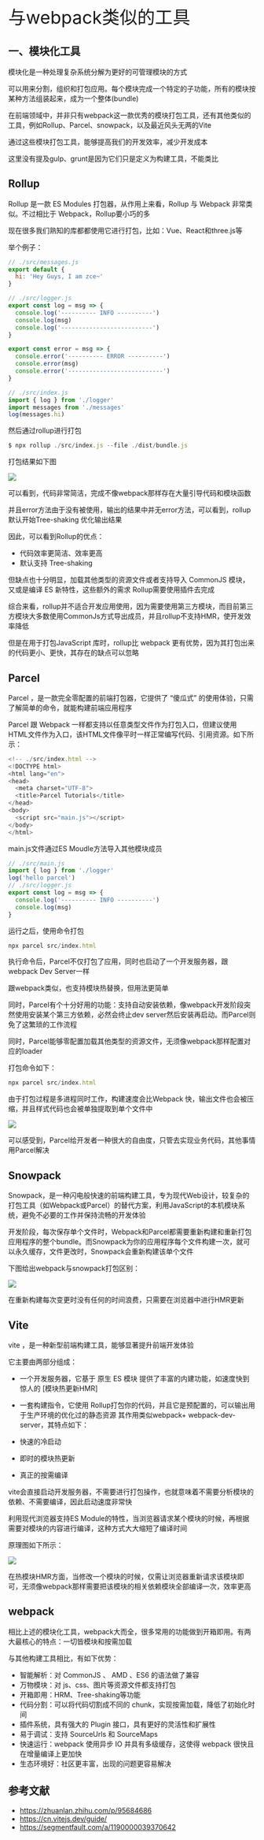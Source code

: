 <font style="font-size: 36px;">与webpack类似的工具</font>

## 一、模块化工具
模块化是一种处理复杂系统分解为更好的可管理模块的方式

可以用来分割，组织和打包应用。每个模块完成一个特定的子功能，所有的模块按某种方法组装起来，成为一个整体(bundle)

在前端领域中，并非只有webpack这一款优秀的模块打包工具，还有其他类似的工具，例如Rollup、Parcel、snowpack，以及最近风头无两的Vite

通过这些模块打包工具，能够提高我们的开发效率，减少开发成本

这里没有提及gulp、grunt是因为它们只是定义为构建工具，不能类比

## Rollup
Rollup 是一款 ES Modules 打包器，从作用上来看，Rollup 与 Webpack 非常类似。不过相比于 Webpack，Rollup要小巧的多

现在很多我们熟知的库都都使用它进行打包，比如：Vue、React和three.js等

举个例子：
```js
// ./src/messages.js
export default {
  hi: 'Hey Guys, I am zce~'
}

// ./src/logger.js
export const log = msg => {
  console.log('---------- INFO ----------')
  console.log(msg)
  console.log('--------------------------')
}

export const error = msg => {
  console.error('---------- ERROR ----------')
  console.error(msg)
  console.error('---------------------------')
}

// ./src/index.js
import { log } from './logger'
import messages from './messages'
log(messages.hi)
```
然后通过rollup进行打包
```js
$ npx rollup ./src/index.js --file ./dist/bundle.js
```
打包结果如下图

<img src='../assets/webpack10-1.png' />

可以看到，代码非常简洁，完成不像webpack那样存在大量引导代码和模块函数

并且error方法由于没有被使用，输出的结果中并无error方法，可以看到，rollup默认开始Tree-shaking 优化输出结果

因此，可以看到Rollup的优点：

- 代码效率更简洁、效率更高
- 默认支持 Tree-shaking

但缺点也十分明显，加载其他类型的资源文件或者支持导入 CommonJS 模块，又或是编译 ES 新特性，这些额外的需求 Rollup需要使用插件去完成

综合来看，rollup并不适合开发应用使用，因为需要使用第三方模块，而目前第三方模块大多数使用CommonJs方式导出成员，并且rollup不支持HMR，使开发效率降低

但是在用于打包JavaScript 库时，rollup比 webpack 更有优势，因为其打包出来的代码更小、更快，其存在的缺点可以忽略

## Parcel
Parcel ，是一款完全零配置的前端打包器，它提供了 “傻瓜式” 的使用体验，只需了解简单的命令，就能构建前端应用程序

Parcel 跟 Webpack 一样都支持以任意类型文件作为打包入口，但建议使用HTML文件作为入口，该HTML文件像平时一样正常编写代码、引用资源。如下所示：
```js
<!-- ./src/index.html -->
<!DOCTYPE html>
<html lang="en">
<head>
  <meta charset="UTF-8">
  <title>Parcel Tutorials</title>
</head>
<body>
  <script src="main.js"></script>
</body>
</html>
```
main.js文件通过ES Moudle方法导入其他模块成员
```js
// ./src/main.js
import { log } from './logger'
log('hello parcel')
// ./src/logger.js
export const log = msg => {
  console.log('---------- INFO ----------')
  console.log(msg)
}
```
运行之后，使用命令打包
```js
npx parcel src/index.html
```
执行命令后，Parcel不仅打包了应用，同时也启动了一个开发服务器，跟webpack Dev Server一样

跟webpack类似，也支持模块热替换，但用法更简单

同时，Parcel有个十分好用的功能：支持自动安装依赖，像webpack开发阶段突然使用安装某个第三方依赖，必然会终止dev server然后安装再启动。而Parcel则免了这繁琐的工作流程

同时，Parcel能够零配置加载其他类型的资源文件，无须像webpack那样配置对应的loader

打包命令如下：
```js
npx parcel src/index.html
```
由于打包过程是多进程同时工作，构建速度会比Webpack 快，输出文件也会被压缩，并且样式代码也会被单独提取到单个文件中

<img src='../assets/webpack10-2.png' />

可以感受到，Parcel给开发者一种很大的自由度，只管去实现业务代码，其他事情用Parcel解决

## Snowpack
Snowpack，是一种闪电般快速的前端构建工具，专为现代Web设计，较复杂的打包工具（如Webpack或Parcel）的替代方案，利用JavaScript的本机模块系统，避免不必要的工作并保持流畅的开发体验

开发阶段，每次保存单个文件时，Webpack和Parcel都需要重新构建和重新打包应用程序的整个bundle。而Snowpack为你的应用程序每个文件构建一次，就可以永久缓存，文件更改时，Snowpack会重新构建该单个文件

下图给出webpack与snowpack打包区别：

<img src='../assets/webpack10-3.png' />

在重新构建每次变更时没有任何的时间浪费，只需要在浏览器中进行HMR更新

## Vite
vite ，是一种新型前端构建工具，能够显著提升前端开发体验

它主要由两部分组成：

- 一个开发服务器，它基于 原生 ES 模块 提供了丰富的内建功能，如速度快到惊人的 [模块热更新HMR]
- 一套构建指令，它使用 Rollup打包你的代码，并且它是预配置的，可以输出用于生产环境的优化过的静态资源
其作用类似webpack+ webpack-dev-server，其特点如下：

- 快速的冷启动
- 即时的模块热更新
- 真正的按需编译

vite会直接启动开发服务器，不需要进行打包操作，也就意味着不需要分析模块的依赖、不需要编译，因此启动速度非常快

利用现代浏览器支持ES Module的特性，当浏览器请求某个模块的时候，再根据需要对模块的内容进行编译，这种方式大大缩短了编译时间

原理图如下所示：

<img src='../assets/webpack10-4.png' />

在热模块HMR方面，当修改一个模块的时候，仅需让浏览器重新请求该模块即可，无须像webpack那样需要把该模块的相关依赖模块全部编译一次，效率更高

## webpack
相比上述的模块化工具，webpack大而全，很多常用的功能做到开箱即用。有两大最核心的特点：一切皆模块和按需加载

与其他构建工具相比，有如下优势：

- 智能解析：对 CommonJS 、 AMD 、ES6 的语法做了兼容
- 万物模块：对 js、css、图片等资源文件都支持打包
- 开箱即用：HRM、Tree-shaking等功能
- 代码分割：可以将代码切割成不同的 chunk，实现按需加载，降低了初始化时间
- 插件系统，具有强大的 Plugin 接口，具有更好的灵活性和扩展性
- 易于调试：支持 SourceUrls 和 SourceMaps
- 快速运行：webpack 使用异步 IO 并具有多级缓存，这使得 webpack 很快且在增量编译上更加快
- 生态环境好：社区更丰富，出现的问题更容易解决

## 参考文献
- https://zhuanlan.zhihu.com/p/95684686
- https://cn.vitejs.dev/guide/
- https://segmentfault.com/a/1190000039370642